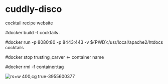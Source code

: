 # cuddly-disco
cocktail recipe website


#docker build -t cocktails .

#docker run -p 8080:80 -p 8443:443 -v ${PWD}:/usr/local/apache2/htdocs cocktails

#docker stop trusting_carver <- container name

#docker rmi -f container:tag























![rs=w 400,cg true-3955600377](https://user-images.githubusercontent.com/8779526/212523086-6c9f083e-2227-459c-bb99-10630f14823b.jpg)
